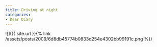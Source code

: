 ```yaml
---
title: Driving at night
categories:
- Dear Diary
---
```


![]({{ site.url }}{% link /assets/posts/2009/6d8db45774b0833d254e4302bb99191c.png %})
